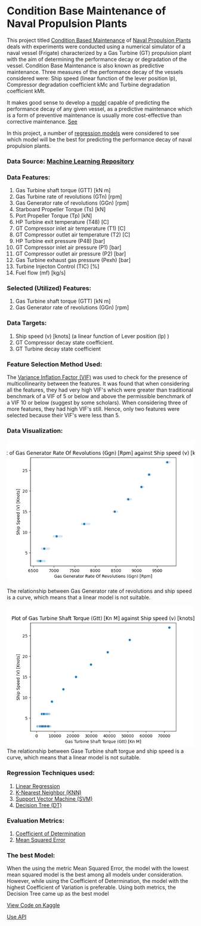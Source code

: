 # Condition Base Maintenance of Naval Propulsion Plants
This project titled [Condition Based Maintenance](https://en.wikipedia.org/wiki/Predictive_maintenance) 
of [Naval Propulsion Plants](https://en.wikipedia.org/wiki/Nuclear_marine_propulsion) deals with experiments were conducted using a numerical simulator of a naval 
vessel (Frigate) characterized by a Gas Turbine (GT) propulsion plant with the aim of 
determining the performance decay or degradation of the vessel. Condition Base Maintenance is also known as
predictive maintenance. 
    Three measures of the performance decay of the vessels considered were: Ship speed (linear function of 
the lever position lp), Compressor degradation coefficient kMc and Turbine degradation coefficient kMt.


It makes good sense to develop a
[model](https://learn.microsoft.com/en-us/windows/ai/windows-ml/what-is-a-machine-learning-model) 
capable of predicting the performance decay of any given vessel, as a predictive maintenance which is a form of 
preventive maintenance is usually more cost-effective than corrective maintenance. 
[See](https://roadtoreliability.com/types-of-maintenance/)

In this project, a number of [regression models](https://learn.microsoft.com/en-us/training/modules/understand-regression-machine-learning/) 
were considered to see which model will be the best for predicting the performance decay of naval propulsion plants.

### Data Source: [Machine Learning Repository](https://archive.ics.uci.edu/ml/datasets/Condition+Based+Maintenance+of+Naval+Propulsion+Plants)

### Data Features:

1. Gas Turbine shaft torque (GTT) [kN m]
2. Gas Turbine rate of revolutions (GTn) [rpm]
3. Gas Generator rate of revolutions (GGn) [rpm]
4. Starboard Propeller Torque (Ts) [kN]
5. Port Propeller Torque (Tp) [kN]
6. HP Turbine exit temperature (T48) [C]
7. GT Compressor inlet air temperature (T1) [C]
8. GT Compressor outlet air temperature (T2) [C]
9. HP Turbine exit pressure (P48) [bar]
10. GT Compressor inlet air pressure (P1) [bar]
11. GT Compressor outlet air pressure (P2) [bar]
12. Gas Turbine exhaust gas pressure (Pexh) [bar]
13. Turbine Injecton Control (TIC) [%]
14. Fuel flow (mf) [kg/s]

### Selected (Utilized) Features:
1. Gas Turbine shaft torque (GTT) [kN m]
2. Gas Generator rate of revolutions (GGn) [rpm]

### Data Targets:
1. Ship speed (v) [knots] (a linear function of Lever position (lp) )
2. GT Compressor decay state coefficient.
3. GT Turbine decay state coefficient

### Feature Selection Method Used:
The [Variance Inflation Factor (VIF)](https://www.google.com/url?sa=t&rct=j&q=&esrc=s&source=web&cd=&ved=2ahUKEwj-rvWLx5v_AhWJ_rsIHemtBwQQFnoECA4QAQ&url=https%3A%2F%2Fen.wikipedia.org%2Fwiki%2FVariance_inflation_factor&usg=AOvVaw39FcOQct2OEPZVWf72UUez) was used to check for the presence of multicollinearity between the features. 
It was found that when considering all the features, they had very high VIF's which were greater than traditional 
benchmark of a VIF of 5 or below and above the permissible benchmark of a VIF 10 or below (suggest by some scholars).
When considering three of more features, they had high VIF's still. Hence, only two features were selected because their
VIF's were less than 5.

### Data Visualization:
<p>
    <img src="./cbm_images/Gas Generator rate of revolutions (GGn) [rpm]_Ship_speed_(v)_[knots].png">
    <p>
        The relationship between Gas Generator rate of revolutions and ship speed is a curve, which means that a linear
        model is not suitable.
    </p>
</p>
<p> 
    <img src="./cbm_images/Gas Turbine shaft torque (GTT) [kN m]_Ship_speed_(v)_[knots].png">
        The relationship between Gase Turbine shaft torgue and ship speed is a curve, which means that a linear
        model is not suitable.
    </p>
    </p>
</p>


### Regression Techniques used:
1. [Linear Regression](https://www.oxfordreference.com/display/10.1093/oi/authority.20110803100107226;jsessionid=BAD370C49344F63EAF545090E2E032DE)
2. [K-Nearest Neighbor (KNN)](https://online.stat.psu.edu/stat508/lesson/k)
3. [Support Vector Machine (SVM)](https://www.researchgate.net/publication/221621494_Support_Vector_Machines_Theory_and_Applications/link/0912f50fd2564392c6000000/download)
4. [Decision Tree (DT)](https://online.stat.psu.edu/stat857/node/236/)

### Evaluation Metrics: 
1. [Coefficient of Determination](https://www.oxfordreference.com/display/10.1093/oi/authority.20110803095621787#:~:text=In%20statistics%2C%20a%20measure%20of,Symbol%3A%20R2.)
2. [Mean Squared Error](https://statisticsbyjim.com/regression/mean-squared-error-mse/#:~:text=The%20calculations%20for%20the%20mean,by%20the%20number%20of%20observations.)

### The best Model:
When the using the metric Mean Squared Error, the model with the lowest mean squared model is the best among all models 
under consideration. However, while using the Coefficient of Determination, the model with the highest Coefficient of 
Variation is preferable. Using both metrics, the Decision Tree came up as the best model

[View Code on Kaggle](https://www.kaggle.com/code/oluade111/condition-based-maintenance-of-naval-propulsion)

[Use API]()


